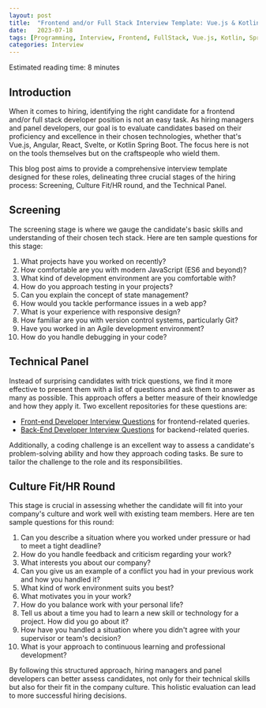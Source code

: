 ```yaml
---
layout: post
title:  "Frontend and/or Full Stack Interview Template: Vue.js & Kotlin Spring Boot"
date:   2023-07-18
tags: [Programming, Interview, Frontend, FullStack, Vue.js, Kotlin, SpringBoot, Hiring, Softskills, HardSkills]
categories: Interview
---
```


Estimated reading time: 8 minutes

## Introduction

When it comes to hiring, identifying the right candidate for a frontend and/or full stack developer position is not an easy task. As hiring managers and panel developers, our goal is to evaluate candidates based on their proficiency and excellence in their chosen technologies, whether that's Vue.js, Angular, React, Svelte, or Kotlin Spring Boot. The focus here is not on the tools themselves but on the craftspeople who wield them.

This blog post aims to provide a comprehensive interview template designed for these roles, delineating three crucial stages of the hiring process: Screening, Culture Fit/HR round, and the Technical Panel.

## Screening

The screening stage is where we gauge the candidate's basic skills and understanding of their chosen tech stack. Here are ten sample questions for this stage:

1. What projects have you worked on recently?
2. How comfortable are you with modern JavaScript (ES6 and beyond)?
3. What kind of development environment are you comfortable with?
4. How do you approach testing in your projects?
5. Can you explain the concept of state management?
6. How would you tackle performance issues in a web app?
7. What is your experience with responsive design?
8. How familiar are you with version control systems, particularly Git?
9. Have you worked in an Agile development environment?
10. How do you handle debugging in your code?

## Technical Panel

Instead of surprising candidates with trick questions, we find it more effective to present them with a list of questions and ask them to answer as many as possible. This approach offers a better measure of their knowledge and how they apply it. Two excellent repositories for these questions are:

- [Front-end Developer Interview Questions](https://github.com/h5bp/Front-end-Developer-Interview-Questions) for frontend-related queries.
- [Back-End Developer Interview Questions](https://github.com/arialdomartini/Back-End-Developer-Interview-Questions#db-migrations) for backend-related queries.

Additionally, a coding challenge is an excellent way to assess a candidate's problem-solving ability and how they approach coding tasks. Be sure to tailor the challenge to the role and its responsibilities.

## Culture Fit/HR Round

This stage is crucial in assessing whether the candidate will fit into your company's culture and work well with existing team members. Here are ten sample questions for this round:

1. Can you describe a situation where you worked under pressure or had to meet a tight deadline?
2. How do you handle feedback and criticism regarding your work?
3. What interests you about our company?
4. Can you give us an example of a conflict you had in your previous work and how you handled it?
5. What kind of work environment suits you best?
6. What motivates you in your work?
7. How do you balance work with your personal life?
8. Tell us about a time you had to learn a new skill or technology for a project. How did you go about it?
9. How have you handled a situation where you didn't agree with your supervisor or team's decision?
10. What is your approach to continuous learning and professional development?

By following this structured approach, hiring managers and panel developers can better assess candidates, not only for their technical skills but also for their fit in the company culture. This holistic evaluation can lead to more successful hiring decisions.
